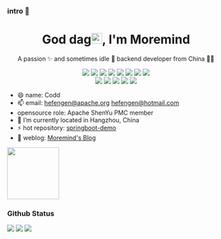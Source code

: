 ### intro 👋


<!-- 标题 + 个人描述, emoji 取自: http://emojihomepage.com -->
<p align="center">
  <h1 height="200px" align="center">
    God dag<img src="https://cdn.jsdelivr.net/gh/MaleWeb/picture/images/techblog/hi.gif" width="25">, I'm Moremind
  </h1>
   <p align="center">A passion ✨ and sometimes idle 🥋 backend developer from China 👨‍💻</p>
</p>

<!-- 
  技术栈标签, 小标签来自: https://shields.io/
  1. shields 链接格式: https://img.shields.io/badge/-{标签文本}-{标签背景色}?style={标签类型}&logo={标签前面 Logo}&logoColor={Logo 颜色}
  2. shields 可选 Logo 列表参考: https://github.com/simple-icons/simple-icons/blob/develop/slugs.md
-->
<div align="center">
  <img src="https://img.shields.io/badge/-JavaScript-f6da1c?style=flat&logo=Java&logoColor=white">
  <img src="https://img.shields.io/badge/-TypeScript-2b6dbf?style=flat&logo=typescript&logoColor=white">
  <img src="https://img.shields.io/badge/-React-00b4ce?style=flat&logo=react&logoColor=white">
  <img src="https://img.shields.io/badge/-Node.js-3C873A?style=flat&logo=Node.js&logoColor=white">
  <img src="https://img.shields.io/badge/-Koa-33333D?style=flat&logo=koa&logoColor=white">
  <img src="https://img.shields.io/badge/-Less-bf608e?style=flat&logo=less&logoColor=white">
  <img src="https://img.shields.io/badge/-Sass-b37feb?style=flat&logo=sass&logoColor=white">
  <img src="https://img.shields.io/badge/-Graphql-cf1322?style=flat&logo=graphql&logoColor=white">
</div>
<div align="center">
  <img src="https://img.shields.io/badge/-Git-ee462c?style=flat&logo=git&logoColor=white">
  <img src="https://img.shields.io/badge/-Docker-218bea?style=flat&logo=docker&logoColor=white">
  <img src="https://img.shields.io/badge/-Github-black?style=flat&logo=github">
  <img src="https://img.shields.io/badge/-Webpack-%232C3A42?style=flat-square&logo=webpack">
  <img src="https://img.shields.io/badge/-ESLint-%234B32C3?style=flat-square&logo=eslint">
</div>

- 😄 name: Codd
- 📫 email: hefengen@apache.org 
            hefengen@hotmail.com
- opensource role: Apache ShenYu PMC member
- 🔭 I’m currently located in Hangzhou, China
- ⚡ hot repository: [springboot-demo](https://github.com/hirCodd/springboot-demo)
- 🌱 weblog: [Moremind's Blog](https://moremind.cn)


<img height="120px" src="https://github-readme-stats.vercel.app/api/top-langs/?username=moremind&hide=html&hide_title=true&hide_border=true&layout=compact&langs_count=7&exclude_repo=comp426,Redventures-Movie-Quotes&text_color=000&icon_color=fff&bg_color=0,52fa5a,4dfcff,c64dff&theme=graywhite">

### Github Status
![](https://github-readme-stats.vercel.app/api?username=moremind&theme=gruvbox) ![](https://github-profile-summary-cards.vercel.app/api/cards/repos-per-language?username=moremind&theme=dracula) ![](https://github-profile-summary-cards.vercel.app/api/cards/most-commit-language?username=moremind&theme=dracula)
